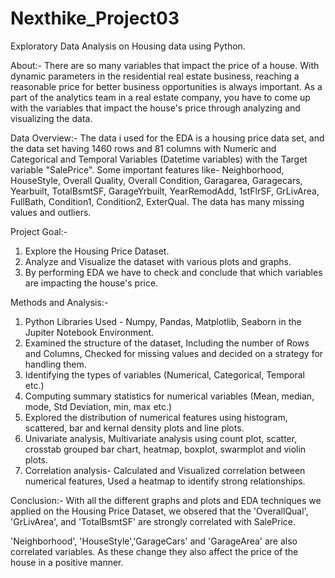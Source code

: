 # Nexthike_Project03
Exploratory Data Analysis on Housing data using Python.

About:-
There are so many variables that impact the price of a house. With dynamic parameters in the residential real estate business, reaching a reasonable price for better business opportunities is always important. As a part of the analytics team in a real estate company, you have to come up with the variables that impact the house's price through analyzing and visualizing the data.

Data Overview:-
The data i used for the EDA is a housing price data set, and the data set having 1460 rows and 81 columns with Numeric and Categorical and Temporal Variables (Datetime variables) with the Target variable "SalePrice". Some important features like- Neighborhood, HouseStyle, Overall Quality, Overall Condition, Garagarea, Garagecars, Yearbuilt, TotalBsmtSF, GarageYrbuilt, YearRemodAdd, 1stFlrSF, GrLivArea, FullBath, Condition1, Condition2, ExterQual.
The data has many missing values and outliers.

Project Goal:-
1. Explore the Housing Price Dataset.
2. Analyze and Visualize the dataset with various plots and graphs.
3. By performing EDA we have to check and conclude that which variables are impacting the house's price.

Methods and Analysis:-
1. Python Libraries Used - Numpy, Pandas, Matplotlib, Seaborn in the Jupiter Notebook Environment.
2. Examined the structure of the dataset, Including the number of Rows and Columns, Checked for missing values and decided on a strategy for handling them.
3. Identifying the types of variables (Numerical, Categorical, Temporal etc.)
4. Computing summary statistics for numerical variables (Mean, median, mode, Std Deviation, min, max etc.)
5. Explored the distribution of numerical features using histogram, scattered, bar and kernal density plots and line plots.
6. Univariate analysis, Multivariate analysis using count plot, scatter, crosstab grouped bar chart, heatmap, boxplot, swarmplot and violin plots.
7. Correlation analysis- Calculated and Visualized correlation between numerical features, Used a heatmap to identify strong relationships.

Conclusion:-
With all the different graphs and plots and EDA techniques we applied on the Housing Price Dataset, we obsered that the 'OverallQual', 'GrLivArea', and 'TotalBsmtSF' are strongly correlated with SalePrice.

'Neighborhood', 'HouseStyle','GarageCars' and 'GarageArea' are also correlated variables. As these change they also affect the price of the house in a positive manner.







